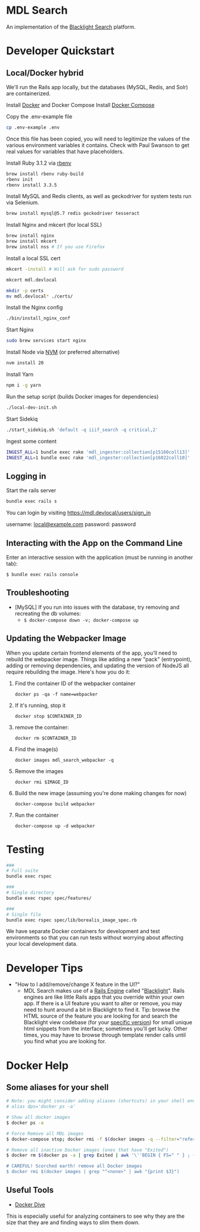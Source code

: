 # MDL Search

An implementation of the [Blacklight Search](http://projectblacklight.org/) platform.

# Developer Quickstart

## Local/Docker hybrid

We'll run the Rails app locally, but the databases (MySQL, Redis, and Solr) are containerized.

Install [Docker](https://docs.docker.com/engine/install/) and Docker Compose
Install [Docker Compose](https://docs.docker.com/compose/)

Copy the .env-example file

```bash
cp .env-example .env
```

Once this file has been copied, you will need to legitimize the values of the various environment variables it contains. Check with Paul Swanson to get real values for variables that have placeholders.

Install Ruby 3.1.2 via [rbenv](https://github.com/rbenv/rbenv)

```bash
brew install rbenv ruby-build
rbenv init
rbenv install 3.3.5
```

Install MySQL and Redis clients, as well as geckodriver for system tests run via Selenium.

```bash
brew install mysql@5.7 redis geckodriver tesseract
```

Install Nginx and mkcert (for local SSL)

```bash
brew install nginx
brew install mkcert
brew install nss # If you use Firefox
```

Install a local SSL cert

```bash
mkcert -install # Will ask for sudo password

mkcert mdl.devlocal

mkdir -p certs
mv mdl.devlocal* ./certs/
```

Install the Nginx config

```bash
./bin/install_nginx_conf
```

Start Nginx

```bash
sudo brew services start nginx
```

Install Node via [NVM](https://github.com/nvm-sh/nvm) (or preferred alternative)

```bash
nvm install 20
```

Install Yarn

```bash
npm i -g yarn
```

Run the setup script (builds Docker images for dependencies)

```bash
./local-dev-init.sh
```

Start Sidekiq

```bash
./start_sidekiq.sh 'default -q iiif_search -q critical,2'
```

Ingest some content

```bash
INGEST_ALL=1 bundle exec rake 'mdl_ingester:collection[p15160coll13]'
INGEST_ALL=1 bundle exec rake 'mdl_ingester:collection[p16022coll10]'
```

## Logging in

Start the rails server

```bash
bundle exec rails s
```

You can login by visiting https://mdl.devlocal/users/sign_in

username: local@example.com
password: password

## Interacting with the App on the Command Line

Enter an interactive session with the application (must be running in another tab):

`$ bundle exec rails console`

## Troubleshooting

* [MySQL] If you run into issues with the database, try removing and recreating the db volumes:
  * `$ docker-compose down -v; docker-compose up`

## Updating the Webpacker Image

When you update certain frontend elements of the app, you'll need to rebuild the webpacker image. Things like adding a new "pack" (entrypoint), adding or removing dependencies, and updating the version of NodeJS all require rebuilding the image. Here's how you do it:

1) Find the container ID of the webpacker container

    `docker ps -qa -f name=webpacker`

2) If it's running, stop it

    `docker stop $CONTAINER_ID`

3) remove the container:

    `docker rm $CONTAINER_ID`

4) Find the image(s)

    `docker images mdl_search_webpacker -q`

5) Remove the images

    `docker rmi $IMAGE_ID`

6) Build the new image (assuming you're done making changes for now)

    `docker-compose build webpacker`

7) Run the container

    `docker-compose up -d webpacker`


# Testing

```bash
###
# Full suite
bundle exec rspec

###
# Single directory
bundle exec rspec spec/features/

###
# Single file
bundle exec rspec spec/lib/borealis_image_spec.rb
```

We have separate Docker containers for development and test environments so that you can run tests without
worrying about affecting your local development data.

# Developer Tips

* "How to I add/remove/change X feature in the UI?"
  * MDL Search makes use of a [Rails Engine](https://guides.rubyonrails.org/engines.html) called "[Blacklight](https://github.com/projectblacklight/blacklight)". Rails engines are like little Rails apps that you override within your own app. If there is a UI feature you want to alter or remove, you may need to hunt around a bit in Blacklight to find it. Tip: browse the HTML source of the feature you are looking for and search the Blacklight view codebase (for your [specific version](https://github.com/projectblacklight/blacklight/tree/v6.10.1/app/views)) for small unique html snippets from the interface; sometimes you'll get lucky. Other times, you may have to browse through template render calls until you find what you are looking for.

# Docker Help

## Some aliases for your shell

```bash
# Note: you might consider adding aliases (shortcuts) in your shell env to make it easier to run these commands. e.g.:
# alias dps='docker ps -a'

# Show all docker images
$ docker ps -a

# Force Remove all MDL images
$ docker-compose stop; docker rmi -f $(docker images -q --filter="reference=mdl*")

# Remove all inactive Docker images (ones that have "Exited")
$ docker rm $(docker ps -a | grep Exited | awk '\''BEGIN { FS=" " } ; {print $1;}'\'')

# CAREFUL! Scorched earth! remove all Docker images
$ docker rmi $(docker images | grep "^<none>" | awk "{print $3}")
```

## Useful Tools

* [Docker Dive](https://github.com/wagoodman/dive)

This is especially useful for analyzing containers to see why they are the size that they are and finding ways to slim them down.
